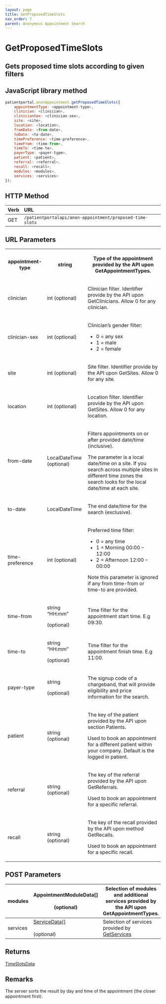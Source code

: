```yaml
---
layout: page
title: GetProposedTimeSlots
nav_order: 7
parent: Anonymous Appointment Search
---
```


# GetProposedTimeSlots
## Gets proposed time slots according to given filters

## JavaScript library method

```javascript
patientportal.anonAppointment.getProposedTimeSlots({
    appointmentType: <appointment-type>,
    clinician: <clinician>,
    clinicianSex: <clinician-sex>,
    site: <site>,
    location: <location>,
    fromDate: <from-date>,
    toDate: <to-date>,
    timePreference: <time-preference>,
    timeFrom: <time-from>,
    timeTo: <time-to>,
    payerType: <payer-type>,
    patient: <patient>,
    referral: <referral>,
    recall: <recall>,
    modules: <modules>,
    services: <services>
});
```

## HTTP Method

| Verb | URL                                               |
|:-----|:--------------------------------------------------|
| GET | `/patientportalapi/anon-appointment/proposed-time-slots` |

## URL Parameters

<table><tbody><tr><th><p>appointment-type</p></th><th><p>string</p></th><th><p>Type of the appointment provided by the API upon GetAppointmentTypes.</p></th></tr><tr><td><p>clinician</p></td><td><p>int (optional)</p></td><td><p>Clinician filter. Identifier provide by the API upon GetClinicians. Allow 0 for any clinician.</p></td></tr><tr><td><p>clinician-sex</p></td><td><p>int (optional)</p></td><td><p>Clinician’s gender filter:</p><ul><li>0 = any sex</li><li>1 = male</li><li>2 = female</li></ul></td></tr><tr><td><p>site</p></td><td><p>int (optional)</p></td><td><p>Site filter. Identifier provide by the API upon GetSites. Allow 0 for any site.</p></td></tr><tr><td><p>location</p></td><td><p>int (optional)</p></td><td><p>Location filter. Identifier provide by the API upon GetSites. Allow 0 for any location.</p></td></tr><tr><td><p>from-date</p></td><td><p>LocalDateTime (optional)</p></td><td><p>Filters appointments on or after provided date/time (inclusive).</p><p>The parameter is a local date/time on a site. If you search across multiple sites in different time zones the search looks for the local date/time at each site.</p></td></tr><tr><td><p>to-date</p></td><td><p>LocalDateTime</p></td><td><p>The end date/time for the search (exclusive).</p></td></tr><tr><td><p>time-preference</p></td><td><p>int (optional)</p></td><td><p>Preferred time filter:</p><ul><li>0 = any time</li><li>1 = Morning 00:00 – 12:00</li><li>2 = Afternoon 12:00 – 00:00</li></ul><p>Note this parameter is ignored if any from time-from or time-to are provided.</p></td></tr><tr><td><p>time-from</p></td><td><p>string “HH:mm”</p><p>(optional)</p></td><td><p>Time filter for the appointment start time. E.g 09:30.</p></td></tr><tr><td><p>time-to</p></td><td><p>string “HH:mm”</p><p>(optional)</p></td><td><p>Time filter for the appointment finish time. E.g 11:00.</p></td></tr><tr><td><p>payer-type</p></td><td><p>string</p><p>(optional)</p></td><td><p>The signup code of a chargeband, that will provide eligibility and price information for the search.</p></td></tr><tr><td><p>patient</p></td><td><p>string (optional)</p></td><td><p>The key of the patient provided by the API upon section Patients.</p><p>Used to book an appointment for a different patient within your company. Default is the logged in patient.</p></td></tr><tr><td><p>referral</p></td><td><p>string (optional)</p></td><td><p>The key of the referral provided by the API upon GetReferrals.</p><p>Used to book an appointment for a specific referral.</p></td></tr><tr><td><p>recall</p></td><td><p>string (optional)</p></td><td><p>The key of the recall provided by the API upon method GetRecalls.</p><p>Used to book an appointment for a specific recall.</p></td></tr></tbody></table>

## POST Parameters

| modules | AppointmentModuleData\[\]<br><br>(optional) | Selection of modules and additional services provided by the API upon GetAppointmentTypes. |
| --- | --- | --- |
| services | [ServiceData](#_ServiceData)\[\]<br><br>(optional) | Selection of services provided by [GetServices](#_GetServices) |

## Returns

[TimeSlotsData](#_TimeSlotsData)

## Remarks

The server sorts the result by day and time of the appointment (the closer appointment first).
